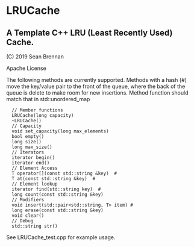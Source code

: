 # LRUCache
## A Template C++ LRU (Least Recently Used) Cache.

(C) 2019 Sean Brennan

Apache License

The following methods are currently supported.  Methods with a hash (#) move the key/value pair
to the front of the queue, where the back of the queue is delete to make room for new
insertions.  Method function should match that in std::unordered_map
```
  // Member functions
  LRUCache(long capacity)
  ~LRUCache()
  // Capacity
  void set_capacity(long max_elements)
  bool empty()
  long size()
  long max_size()
  // Iterators
  iterator begin()
  iterator end()
  // Element Access
  T operator[](const std::string &key)  #
  T at(const std::string &key)  #
  // Element lookup
  iterator find(std::string key)  #
  long count(const std::string &key)
  // Modifiers
  void insert(std::pair<std::string, T> item) #
  long erase(const std::string &key)
  void clear()
  // Debug
  std::string str()
```
See LRUCache_test.cpp for example usage.  
